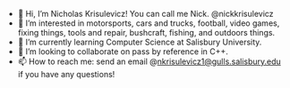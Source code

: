 - 👋 Hi, I’m Nicholas Krisulevicz! You can call me Nick. @nickkrisulevicz
- 👀 I’m interested in motorsports, cars and trucks, football, video games, fixing things, tools and repair, bushcraft, fishing, and outdoors things.
- 🌱 I’m currently learning Computer Science at Salisbury University.
- 💞️ I’m looking to collaborate on pass by reference in C++.
- 📫 How to reach me: send an email @nkrisulevicz1@gulls.salisbury.edu if you have any questions!

<!---
nickkrisulevicz/nickkrisulevicz is a ✨ special ✨ repository because its `README.md` (this file) appears on your GitHub profile.
You can click the Preview link to take a look at your changes.
--->
